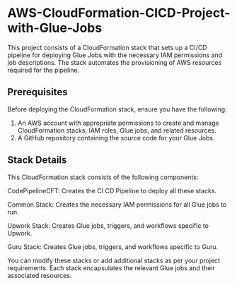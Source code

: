 # AWS-CloudFormation-CICD-Project-with-Glue-Jobs

This project consists of a CloudFormation stack that sets up a CI/CD pipeline for deploying Glue Jobs with the necessary IAM permissions and job descriptions. The stack automates the provisioning of AWS resources required for the pipeline.

## Prerequisites

Before deploying the CloudFormation stack, ensure you have the following:

1. An AWS account with appropriate permissions to create and manage CloudFormation stacks, IAM roles, Glue jobs, and related resources.
2. A GitHub repository containing the source code for your Glue Jobs.


## Stack Details

This CloudFormation stack consists of the following components:

CodePipelineCFT: Creates the CI CD Pipeline to deploy all these stacks.

Common Stack: Creates the necessary IAM permissions for all Glue jobs to run.
    
Upwork Stack: Creates Glue jobs, triggers, and workflows specific to Upwork.

Guru Stack: Creates Glue jobs, triggers, and workflows specific to Guru.

You can modify these stacks or add additional stacks as per your project requirements. Each stack encapsulates the relevant Glue jobs and their associated resources.
